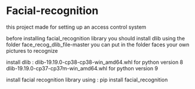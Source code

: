 # Facial-recognition
this project made for setting up an access control system 

before installing facial_recognition library you should install dlib using the folder face_recog_dlib_file-master
you can put in the folder faces  your own pictures to recognize 

install dlib :
dlib-19.19.0-cp38-cp38-win_amd64.whl for python version 8
dlib-19.19.0-cp37-cp37m-win_amd64.whl for python version 9

install facial recognition library using :
pip install facial_recognition
